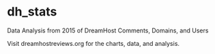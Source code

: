 # dh_stats
Data Analysis from 2015 of DreamHost Comments, Domains, and Users

Visit dreamhostreviews.org for the charts, data, and analysis.
